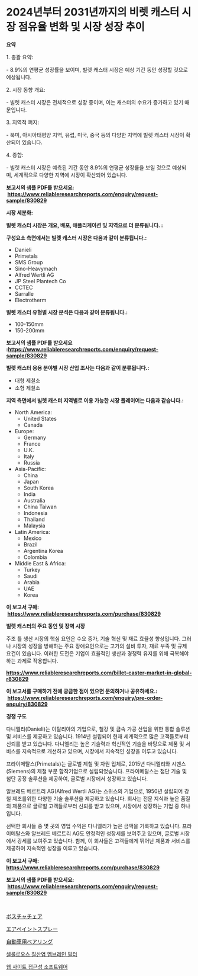 <p><h1>2024년부터 2031년까지의 비렛 캐스터 시장 점유율 변화 및 시장 성장 추이</h1></p><p><strong>요약</strong></p>
<p><p>1. 총괄 요약:</p><p>- 8.9%의 연평균 성장률을 보이며, 빌렛 캐스터 시장은 예상 기간 동안 성장할 것으로 예상됩니다.</p><p>2. 시장 동향 개요:</p><p>- 빌렛 캐스터 시장은 전체적으로 성장 중이며, 이는 캐스터의 수요가 증가하고 있기 때문입니다.</p><p>3. 지역적 퍼지:</p><p>- 북미, 아시아태평양 지역, 유럽, 미국, 중국 등의 다양한 지역에 빌렛 캐스터 시장이 확산되어 있습니다.</p><p>4. 종합:</p><p>- 빌렛 캐스터 시장은 예측된 기간 동안 8.9%의 연평균 성장률을 보일 것으로 예상되며, 세계적으로 다양한 지역에 시장이 확산되어 있습니다.</p></p>
<p><strong>보고서의 샘플 PDF를 받으세요: &nbsp;<a href="https://www.reliableresearchreports.com/enquiry/request-sample/830829">https://www.reliableresearchreports.com/enquiry/request-sample/830829</a></strong></p>
<p><strong>시장 세분화:</strong></p>
<p><strong> 빌렛 캐스터 시장은 개요, 배포, 애플리케이션 및 지역으로 더 분류됩니다. :</strong></p>
<p><strong>구성요소 측면에서는 빌렛 캐스터 시장은 다음과 같이 분류됩니다.:</strong></p>
<p><ul><li>Danieli</li><li>Primetals</li><li>SMS Group</li><li>Sino-Heavymach</li><li>Alfred Wertli AG</li><li>JP Steel Plantech Co</li><li>CCTEC</li><li>Sarralle</li><li>Electrotherm</li></ul></p>
<p><strong> 빌렛 캐스터 유형별 시장 분석은 다음과 같이 분류됩니다.:</strong></p>
<p><ul><li>100-150mm</li><li>150-200mm</li></ul></p>
<p><strong>보고서의 샘플 PDF를 받으세요 :<a href="https://www.reliableresearchreports.com/enquiry/request-sample/830829">https://www.reliableresearchreports.com/enquiry/request-sample/830829</a></strong></p>
<p><strong> 빌렛 캐스터 응용 분야별 시장 산업 조사는 다음과 같이 분류됩니다.:</strong></p>
<p><ul><li>대형 제철소</li><li>소형 제철소</li></ul></p>
<p><strong>지역 측면에서 빌렛 캐스터 지역별로 이용 가능한 시장 플레이어는 다음과 같습니다.:</strong></p>
<p><ul>
    <li>
        North America:
        <ul>
            <li>United States</li>
            <li>Canada</li>
        </ul>
    </li>
    <li>
        Europe:
        <ul>
            <li>Germany</li>
            <li>France</li>
            <li>U.K.</li>
            <li>Italy</li>
            <li>Russia</li>
        </ul>
    </li>
    <li>
        Asia-Pacific:
        <ul>
            <li>China</li>
            <li>Japan</li>
            <li>South Korea</li>
            <li>India</li>
            <li>Australia</li>
            <li>China Taiwan</li>
            <li>Indonesia</li>
            <li>Thailand</li>
            <li>Malaysia</li>
        </ul>
    </li>
    <li>
        Latin America:
        <ul>
            <li>Mexico</li>
            <li>Brazil</li>
            <li>Argentina Korea</li>
            <li>Colombia</li>
        </ul>
    </li>
    <li>
        Middle East & Africa:
        <ul>
            <li>Turkey</li>
            <li>Saudi</li>
            <li>Arabia</li>
            <li>UAE</li>
            <li>Korea</li>
        </ul>
    </li>
    </ul></p>
<p><strong>이 보고서 구매: &nbsp;<a href="https://www.reliableresearchreports.com/purchase/830829">https://www.reliableresearchreports.com/purchase/830829</a></strong></p>
<p><strong>빌렛 캐스터의 주요 동인 및 장벽 시장</strong></p>
<p><p>주조 틀 생산 시장의 핵심 요인은 수요 증가, 기술 혁신 및 재료 효율성 향상입니다. 그러나 시장의 성장을 방해하는 주요 장애요인으로는 고가의 설비 투자, 재료 부족 및 규제 요건이 있습니다. 이러한 도전은 기업이 효율적인 생산과 경쟁력 유지를 위해 극복해야 하는 과제로 작용합니다.</p></p>
<p><strong><a href="https://www.reliableresearchreports.com/billet-caster-market-in-global-r830829">https://www.reliableresearchreports.com/billet-caster-market-in-global-r830829</a></strong></p>
<p><strong>이 보고서를 구매하기 전에 궁금한 점이 있으면 문의하거나 공유하세요.: &nbsp;<a href="https://www.reliableresearchreports.com/enquiry/pre-order-enquiry/830829">https://www.reliableresearchreports.com/enquiry/pre-order-enquiry/830829</a></strong></p>
<p><strong>경쟁 구도</strong></p>
<p><p>다니엘리(Danieli)는 이탈리아의 기업으로, 철강 및 금속 가공 산업을 위한 통합 솔루션 및 서비스를 제공하고 있습니다. 1914년 설립되어 현재 세계적으로 많은 고객들로부터 신뢰를 받고 있습니다. 다니엘리는 높은 기술력과 혁신적인 기술을 바탕으로 제품 및 서비스를 지속적으로 개선하고 있으며, 시장에서 지속적인 성장을 이루고 있습니다.</p><p>프라이메탈스(Primetals)는 글로벌 제철 및 자원 업체로, 2015년 다니엘리와 시멘스(Siemens)의 제철 부문 합작기업으로 설립되었습니다. 프라이메탈스는 첨단 기술 및 첨단 공정 솔루션을 제공하여, 글로벌 시장에서 성장하고 있습니다.</p><p>알브레드 베르트리 AG(Alfred Wertli AG)는 스위스의 기업으로, 1950년 설립되어 강철 제조를위한 다양한 기술 솔루션을 제공하고 있습니다. 회사는 전문 지식과 높은 품질의 제품으로 글로벌 고객들로부터 신뢰를 받고 있으며, 시장에서 성장하는 기업 중 하나입니다.</p><p>선택한 회사들 중 몇 곳의 영업 수익은 다니엘리가 높은 금액을 기록하고 있습니다. 프라이메탈스와 알브레드 베르트리 AG도 안정적인 성장세를 보여주고 있으며, 글로벌 시장에서 강세를 보여주고 있습니다. 함께, 이 회사들은 고객들에게 뛰어난 제품과 서비스를 제공하여 지속적인 성장을 이루고 있습니다.</p></p>
<p><strong>이 보고서 구매: &nbsp; <a href="https://www.reliableresearchreports.com/purchase/830829">https://www.reliableresearchreports.com/purchase/830829</a></strong></p>
<p><strong>보고서의 샘플 PDF를 받으세요: &nbsp;<a href="https://www.reliableresearchreports.com/enquiry/request-sample/830829">https://www.reliableresearchreports.com/enquiry/request-sample/830829</a></strong><strong></strong></p>
<p>&nbsp;</p>
<p><p><a href="https://github.com/ppmazlotr77499/Market-Research-Report-List-1/blob/main/126420526252.md">ポスチャチェア</a></p><p><a href="https://github.com/joaejkdzgyljvo6/Market-Research-Report-List-1/blob/main/813525826251.md">エアペイントスプレー</a></p><p><a href="https://medium.com/@desekay3566/%E8%87%AA%E5%8B%95%E8%BB%8A%E3%83%99%E3%82%A2%E3%83%AA%E3%83%B3%E3%82%B0%E5%B8%82%E5%A0%B4%E3%81%AE%E3%83%87%E3%82%B3%E3%83%BC%E3%83%87%E3%82%A3%E3%83%B3%E3%82%B0-%E5%B8%82%E5%A0%B4%E3%82%B7%E3%82%A7%E3%82%A2-%E3%83%88%E3%83%AC%E3%83%B3%E3%83%89-%E6%88%90%E9%95%B7%E3%83%91%E3%82%BF%E3%83%BC%E3%83%B3-b7211536bf16">自動車用ベアリング</a></p><p><a href="https://medium.com/@everettilkinson56562023/%EC%84%B8%ED%8F%AC%EB%A3%B0%EB%A1%9C%EC%98%A4%EC%8A%A4-%EC%A7%88%EC%86%8C-%EB%A9%A4%EB%B8%8C%EB%A0%88%EC%9D%B8-%EC%97%AC%EA%B3%BC%EA%B8%B0-%EC%8B%9C%EC%9E%A5-%EC%A2%85%EB%A5%98-%EC%9D%91%EC%9A%A9-%EB%B0%8F-%EC%A7%80%EB%A6%AC%EB%B3%84-%EC%A2%85%ED%95%A9-%ED%8F%89%EA%B0%80-06bd105d7dde">셀룰로오스 질산염 멤브레인 필터</a></p><p><a href="https://medium.com/@kelsiorphy/%EC%9B%B9%EC%82%AC%EC%9D%B4%ED%8A%B8-%EC%A0%91%EA%B7%BC%EC%84%B1-%EC%86%8C%ED%94%84%ED%8A%B8%EC%9B%A8%EC%96%B4-%EC%8B%9C%EC%9E%A5-%EA%B7%9C%EB%AA%A8-%EB%B0%8F-%EC%8B%9C%EC%9E%A5-%EB%8F%99%ED%96%A5-%EC%99%84%EC%A0%84%ED%95%9C-%EC%82%B0%EC%97%85-%EA%B0%9C%EC%9A%94-2024%EB%85%84%EB%B6%80%ED%84%B0-2031%EB%85%84%EA%B9%8C%EC%A7%80-b98012160516">웹 사이트 접근성 소프트웨어</a></p></p>